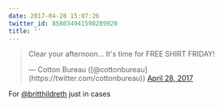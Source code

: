 ```yaml
---
date: 2017-04-28 15:07:26
twitter_id: 858034941598289920
title: ''
---
```


<blockquote class="twitter-tweet"><p lang="en" dir="ltr">Clear your afternoon… It&#39;s time for FREE SHIRT FRIDAY!</p>&mdash; Cotton Bureau ([@cottonbureau](https://twitter.com/cottonbureau)) <a href="https://twitter.com/cottonbureau/status/858034018469675009?ref_src=twsrc%5Etfw">April 28, 2017</a></blockquote>
<script async src="https://platform.twitter.com/widgets.js" charset="utf-8"></script>

For [@britthildreth](https://twitter.com/britthildreth) just in cases

